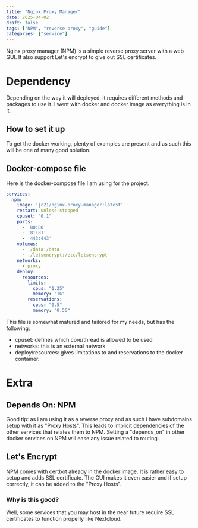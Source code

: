 ```yaml
---
title: "Nginx Proxy Manager"
date: 2025-04-02
draft: false
tags: ["NPM", "reverse proxy", "guide"]
categories: ["service"]
---
```


Nginx proxy manager (NPM) is a simple reverse proxy server with a web GUI. It also support Let's encrypt to give out SSL certificates. 

# Dependency
Depending on the way it will deployed, it requires different methods and packages to use it. I went with docker and docker image as everything is in it. 

## How to set it up
To get the docker working, plenty of examples are present and as such this will be one of many good solution.

## Docker-compose file
Here is the docker-compose file I am using for the project.
```yaml
services:
  npm:
    image: 'jc21/nginx-proxy-manager:latest'
    restart: unless-stopped
    cpuset: "0,1"
    ports:
      - '80:80'
      - '81:81'
      - '443:443'
    volumes:
      - ./data:/data
      - ./letsencrypt:/etc/letsencrypt
    networks:
      - proxy
    deploy:
      resources:
        limits:
          cpus: "1.25"
          memory: "1G"
        reservations:
          cpus: "0.5"
          memory: "0.5G"

```
This file is somewhat matured and tailored for my needs, but has the following:
- cpuset: defines which core/thread is allowed to be used
- networks: this is an external network
- deploy/resources: gives limitations to and reservations to the docker container.

# Extra

## Depends On: NPM
Good tip: as i am using it as a reverse proxy and as such I have subdomains setup with it as "Proxy Hosts". This leads to implicit dependencies of the other services that relates them to NPM. Setting a "depends_on" in other docker services on NPM will ease any issue related to routing.

## Let's Encrypt
NPM comes with certbot already in the docker image. It is rather easy to setup and adds SSL certificate. The GUI makes it even easier and if setup correctly, it can be added to the "Proxy Hosts". 

### Why is this good?
Well, some services that you may host in the near future require SSL certificates to function properly like Nextcloud. 